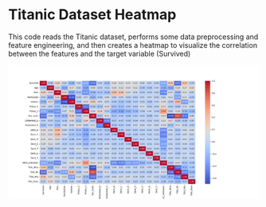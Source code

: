 # Titanic Dataset Heatmap

This code reads the Titanic dataset, performs some data preprocessing and feature engineering, and then creates a heatmap to visualize the correlation between the features and the target variable (Survived)

![heatmap](heatmap.png)
